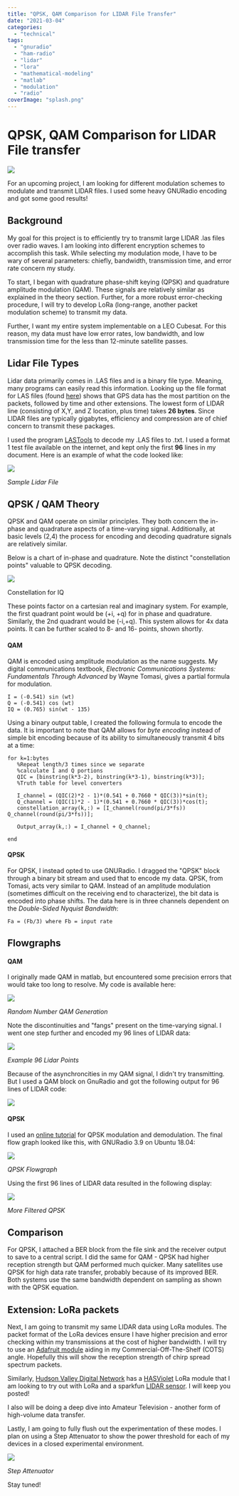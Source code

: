 ```yaml
---
title: "QPSK, QAM Comparison for LIDAR File Transfer"
date: "2021-03-04"
categories:
  - "technical"
tags:
  - "gnuradio"
  - "ham-radio"
  - "lidar"
  - "lora"
  - "mathematical-modeling"
  - "matlab"
  - "modulation"
  - "radio"
coverImage: "splash.png"
---
```

# QPSK, QAM Comparison for LIDAR File transfer

![](https://n2wu.files.wordpress.com/2021/03/splash.png?w=596)

For an upcoming project, I am looking for different modulation schemes to modulate and transmit LIDAR files. I used some heavy GNURadio encoding and got some good results!

## Background

My goal for this project is to efficiently try to transmit large LIDAR .las files over radio waves. I am looking into different encryption schemes to accomplish this task. While selecting my modulation mode, I have to be wary of several parameters: chiefly, bandwidth, transmission time, and error rate concern my study.

To start, I began with quadrature phase-shift keying (QPSK) and quadrature amplitude modulation (QAM). These signals are relatively similar as explained in the theory section. Further, for a more robust error-checking procedure, I will try to develop LoRa (long-range, another packet modulation scheme) to transmit my data.

Further, I want my entire system implementable on a LEO Cubesat. For this reason, my data must have low error rates, low bandwidth, and low transmission time for the less than 12-minute satellite passes.

## Lidar File Types

Lidar data primarily comes in .LAS files and is a binary file type. Meaning, many programs can easily read this information. Looking up the file format for LAS files (found [here](https://www.usna.edu/Users/oceano/pguth/md_help/html/las_format.htm)) shows that GPS data has the most partition on the packets, followed by time and other extensions. The lowest form of LIDAR line (consisting of X,Y, and Z location, plus time) takes **26 bytes**. Since LIDAR files are typically gigabytes, efficiency and compression are of chief concern to transmit these packages.

I used the program [LASTools](https://rapidlasso.com/lastools/) to decode my .LAS files to .txt. I used a format 1 test file available on the internet, and kept only the first **96** lines in my document. Here is an example of what the code looked like:

![](https://n2wu.files.wordpress.com/2021/03/data_file.png?w=349)

_Sample Lidar File_

## QPSK / QAM Theory

QPSK and QAM operate on similar principles. They both concern the in-phase and quadrature aspects of a time-varying signal. Additionally, at basic levels (2,4) the process for encoding and decoding quadrature signals are relatively similar.

Below is a chart of in-phase and quadrature. Note the distinct "constellation points" valuable to QPSK decoding.

![](https://n2wu.files.wordpress.com/2021/03/qpsk.png?w=602)

Constellation for IQ

These points factor on a cartesian real and imaginary system. For example, the first quadrant point would be (+i, +q) for in phase and quadrature. Similarly, the 2nd quadrant would be (-i,+q). This system allows for 4x data points. It can be further scaled to 8- and 16- points, shown shortly.

#### QAM

QAM is encoded using amplitude modulation as the name suggests. My digital communications textbook, _Electronic Communications Systems: Fundamentals Through Advanced_ by Wayne Tomasi, gives a partial formula for modulation.

```
I = (-0.541) sin (wt)
Q = (-0.541) cos (wt)
IQ = (0.765) sin(wt - 135)
```

Using a binary output table, I created the following formula to encode the data. It is important to note that QAM allows for _byte encoding_ instead of simple bit encoding because of its ability to simultaneously transmit 4 bits at a time:

```
for k=1:bytes
   %Repeat length/3 times since we separate  
   %calculate I and Q portions
   QIC = [binstring(k*3-2), binstring(k*3-1), binstring(k*3)];
   %Truth table for level converters

   I_channel = (QIC(2)*2 - 1)*(0.541 + 0.7660 * QIC(3))*sin(t);
   Q_channel = (QIC(1)*2 - 1)*(0.541 + 0.7660 * QIC(3))*cos(t);
   constellation_array(k,:) = [I_channel(round(pi/3*fs)) Q_channel(round(pi/3*fs))];

   Output_array(k,:) = I_channel + Q_channel;

end
```

#### QPSK

For QPSK, I instead opted to use GNURadio. I dragged the "QPSK" block through a binary bit stream and used that to encode my data. QPSK, from Tomasi, acts very similar to QAM. Instead of an amplitude modulation (sometimes difficult on the receiving end to characterize), the bit data is encoded into phase shifts. The data here is in three channels dependent on the _Double-Sided Nyquist Bandwidth_:

```
Fa = (Fb/3) where Fb = input rate
```

## Flowgraphs

#### QAM

I originally made QAM in matlab, but encountered some precision errors that would take too long to resolve. My code is available here:

![](https://n2wu.files.wordpress.com/2021/03/qam_output.png?w=1024)

_Random Number QAM Generation_

Note the discontinuities and "fangs" present on the time-varying signal. I went one step further and encoded my 96 lines of LIDAR data:

![](https://n2wu.files.wordpress.com/2021/03/qam_lidar_96pts.png?w=1024)

_Example 96 Lidar Points_

Because of the asynchroncities in my QAM signal, I didn't try transmitting. But I used a QAM block on GnuRadio and got the following output for 96 lines of LIDAR code:

![](https://n2wu.files.wordpress.com/2021/03/qpsk_improved.png?w=1024)

#### QPSK

I used an [online tutorial](https://wiki.gnuradio.org/index.php/Guided_Tutorial_PSK_Demodulation) for QPSK modulation and demodulation. The final flow graph looked like this, with GNURadio 3.9 on Ubuntu 18.04:

![](https://n2wu.files.wordpress.com/2021/03/qpsk_improved_flowgraph.png?w=1024)

_QPSK Flowgraph_

Using the first 96 lines of LIDAR data resulted in the following display:

![](https://n2wu.files.wordpress.com/2021/03/qpsk_refined_output.png?w=1024)

_More Filtered QPSK_

## Comparison

For QPSK, I attached a BER block from the file sink and the receiver output to save to a central script. I did the same for QAM - QPSK had higher reception strength but QAM performed much quicker. Many satellites use QPSK for high data rate transfer, probably because of its improved BER. Both systems use the same bandwidth dependent on sampling as shown with the QPSK equation.

## Extension: LoRa packets

Next, I am going to transmit my same LIDAR data using LoRa modules. The packet format of the LoRa devices ensure I have higher precision and error checking within my transmissions at the cost of higher bandwidth. I will try to use an [Adafruit module](https://www.adafruit.com/product/3072) aiding in my Commercial-Off-The-Shelf (COTS) angle. Hopefully this will show the reception strength of chirp spread spectrum packets.

Similarly, [Hudson Valley Digital Network](https://hvdn.org/) has a [HASViolet](https://github.com/hudsonvalleydigitalnetwork/hasviolet) LoRa module that I am looking to try out with LoRa and a sparkfun [LIDAR sensor](https://www.sparkfun.com/products/14032). I will keep you posted!

I also will be doing a deep dive into Amateur Television - another form of high-volume data transfer.

Lastly, I am going to fully flush out the experimentation of these modes. I plan on using a Step Attenuator to show the power threshold for each of my devices in a closed experimental environment.

![](https://n2wu.files.wordpress.com/2021/03/step_atten.jpg?w=1000)

_Step Attenuator_

Stay tuned!
